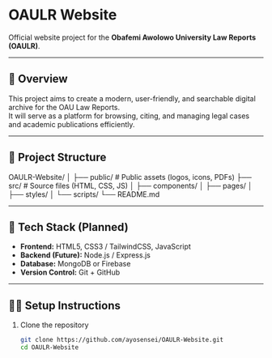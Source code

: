 # OAULR Website

Official website project for the **Obafemi Awolowo University Law Reports (OAULR)**.

---

## 📘 Overview

This project aims to create a modern, user-friendly, and searchable digital archive for the OAU Law Reports.  
It will serve as a platform for browsing, citing, and managing legal cases and academic publications efficiently.

---

## 🧱 Project Structure

OAULR-Website/ │ ├── public/        # Public assets (logos, icons, PDFs) ├── src/           # Source files (HTML, CSS, JS) │   ├── components/ │   ├── pages/ │   ├── styles/ │   └── scripts/ └── README.md


---

## 🚀 Tech Stack (Planned)

- **Frontend:** HTML5, CSS3 / TailwindCSS, JavaScript  
- **Backend (Future):** Node.js / Express.js  
- **Database:** MongoDB or Firebase  
- **Version Control:** Git + GitHub  

---

## 🧑‍💻 Setup Instructions

1. Clone the repository  
   ```bash
   git clone https://github.com/ayosensei/OAULR-Website.git
   cd OAULR-Website

